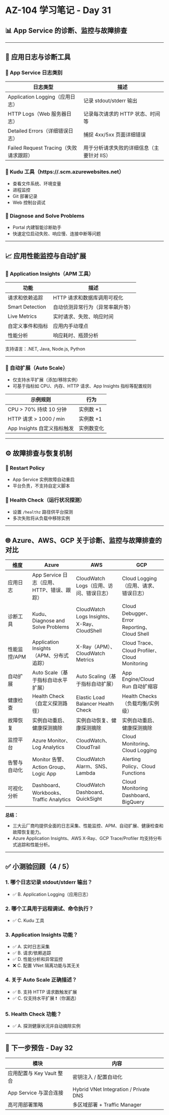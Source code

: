 
# AZ-104 学习笔记 - Day 31

## 📊 App Service 的诊断、监控与故障排查

---

## 🧾 应用日志与诊断工具

### 🔹 App Service 日志类别

| 日志类型                     | 描述 |
|------------------------------|------|
| Application Logging（应用日志） | 记录 stdout/stderr 输出 |
| HTTP Logs（Web 服务器日志）     | 记录每次请求的 HTTP 状态、时间等 |
| Detailed Errors（详细错误日志） | 捕捉 4xx/5xx 页面详细错误 |
| Failed Request Tracing（失败请求跟踪） | 用于分析请求失败的详细信息（主要针对 IIS） |

### 🔸 Kudu 工具（https://<app>.scm.azurewebsites.net）

- 查看文件系统、环境变量
- 进程监控
- Git 部署记录
- Web 控制台调试

### 🔸 Diagnose and Solve Problems

- Portal 内建智能诊断助手
- 快速定位启动失败、响应慢、连接中断等问题

---

## 📈 应用性能监控与自动扩展

### 🔹 Application Insights（APM 工具）

| 功能               | 描述 |
|--------------------|------|
| 请求和依赖追踪     | HTTP 请求和数据库调用可视化 |
| Smart Detection    | 自动侦测异常行为（异常率飙升等） |
| Live Metrics       | 实时请求、失败、响应时间 |
| 自定义事件和指标   | 应用内手动埋点 |
| 性能分析           | 响应耗时、瓶颈分析 |

支持语言：.NET, Java, Node.js, Python

---

### 🔹 自动扩展（Auto Scale）

- 仅支持水平扩展（添加/移除实例）
- 可基于指标如 CPU、内存、HTTP 请求、App Insights 指标等配置规则

| 示例规则                     | 行为 |
|------------------------------|------|
| CPU > 70% 持续 10 分钟         | 实例数 +1 |
| HTTP 请求 > 1000 / min       | 实例数 +1 |
| App Insights 自定义指标触发   | 实例数变化 |

---

## ⚙️ 故障排查与恢复机制

### 🔸 Restart Policy

- App Service 实例故障自动重启
- 平台负责，不支持自定义脚本

### 🔸 Health Check（运行状况探测）

- 设置 `/healthz` 路径供平台探测
- 多次失败将从负载中移除实例
---

## 🌐 Azure、AWS、GCP 关于诊断、监控与故障排查的对比

| 维度           | Azure                                      | AWS                                         | GCP                                         |
|----------------|--------------------------------------------|---------------------------------------------|---------------------------------------------|
| 应用日志       | App Service 日志（应用、HTTP、错误、跟踪） | CloudWatch Logs（应用、访问、错误日志）     | Cloud Logging（应用、请求、错误日志）       |
| 诊断工具       | Kudu、Diagnose and Solve Problems           | CloudWatch Logs Insights、X-Ray、CloudShell | Cloud Debugger、Error Reporting、Cloud Shell|
| 性能监控/APM   | Application Insights（APM、分布式追踪）     | X-Ray（APM）、CloudWatch Metrics            | Cloud Trace、Cloud Profiler、Cloud Monitoring|
| 自动扩展       | Auto Scale（基于指标自动水平扩展）          | Auto Scaling（基于指标自动扩展）            | App Engine/Cloud Run 自动扩缩容             |
| 健康检查       | Health Check（自定义探测路径）              | Elastic Load Balancer Health Check          | Health Checks（负载均衡/实例级）            |
| 故障恢复       | 实例自动重启、健康探测摘除                  | 实例自动恢复、健康探测摘除                  | 实例自动重启、健康探测摘除                  |
| 监控平台       | Azure Monitor、Log Analytics                | CloudWatch、CloudTrail                      | Cloud Monitoring、Cloud Logging             |
| 告警与自动化   | Monitor 告警、Action Group、Logic App       | CloudWatch Alarm、SNS、Lambda               | Alerting Policy、Cloud Functions            |
| 可视化分析     | Dashboard、Workbooks、Traffic Analytics     | CloudWatch Dashboard、QuickSight            | Cloud Monitoring Dashboard、BigQuery         |

**总结：**
- 三大云厂商均提供全面的日志采集、性能监控、APM、自动扩展、健康检查和故障恢复能力。
- Azure Application Insights、AWS X-Ray、GCP Trace/Profiler 均支持分布式追踪和性能分析。
---

## ✅ 小测验回顾（4 / 5）

### 1. 哪个日志记录 stdout/stderr 输出？
- ✅ B. Application Logging（应用日志）

### 2. 哪个工具用于远程调试、命令执行？
- ✅ C. Kudu 工具

### 3. Application Insights 功能？
- ✅ A. 实时日志采集  
- ✅ B. 请求/依赖追踪  
- ✅ D. 性能分析和异常监控  
- ❌ C. 配置 VNet 隔离功能与其无关

### 4. 关于 Auto Scale 正确描述？
- ✅ B. 支持 HTTP 请求数触发扩展  
- ✅ C. 仅支持水平扩展 ❗（你漏选）

### 5. Health Check 功能？
- ✅ A. 探测健康状况并自动摘除实例

---

## 📅 下一步预告 - Day 32

| 模块 | 内容 |
|------|------|
| 应用配置与 Key Vault 整合 | 密钥注入 / 配置自动化 |
| App Service 与混合连接 | Hybrid VNet Integration / Private DNS |
| 高可用部署策略 | 多区域部署 + Traffic Manager |

